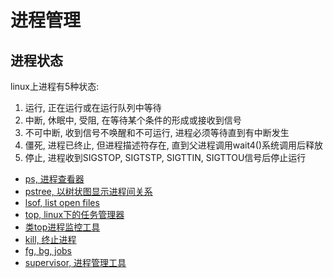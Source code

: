 # 进程管理

## 进程状态

linux上进程有5种状态: <br/>
1. 运行, 正在运行或在运行队列中等待
2. 中断, 休眠中, 受阻, 在等待某个条件的形成或接收到信号
3. 不可中断, 收到信号不唤醒和不可运行, 进程必须等待直到有中断发生
4. 僵死, 进程已终止, 但进程描述符存在, 直到父进程调用wait4()系统调用后释放
5. 停止, 进程收到SIGSTOP, SIGTSTP, SIGTTIN, SIGTTOU信号后停止运行


+ [ps, 进程查看器](https://github.com/HudsonWu/linuxStudying/blob/master/process/ps.md)
+ [pstree, 以树状图显示进程间关系](https://github.com/HudsonWu/linuxStudying/blob/master/process/pstree.md)
+ [lsof, list open files](https://github.com/HudsonWu/linuxStudying/blob/master/process/lsof.md)
+ [top, linux下的任务管理器](https://github.com/HudsonWu/linuxStudying/blob/master/process/top.md)
+ [类top进程监控工具](https://github.com/HudsonWu/linuxStudying/blob/master/process/top-like.md)
+ [kill, 终止进程](https://github.com/HudsonWu/linuxStudying/blob/master/process/kill.md)
+ [fg, bg, jobs](https://github.com/HudsonWu/linuxStudying/blob/master//process/jobs.md)
+ [supervisor, 进程管理工具](https://github.com/HudsonWu/linuxStudying/tree/master/process/supervisor)
